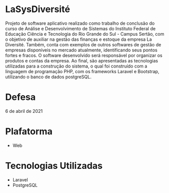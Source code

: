 # LaSysDiversité
Projeto de software aplicativo realizado como trabalho de conclusão do curso de Análise e Desenvolvimento de Sistemas do Instituto Federal de Educação Ciência e Tecnologia do Rio Grande do Sul - Campus Sertão, com o objetivo de auxiliar na gestão das finanças e estoque da empresa La Diversité. Também, conta com exemplos de outros softwares de gestão de empresas disponíveis no mercado atualmente, identificando seus pontos fortes e fracos. O software desenvolvido será responsável por organizar os produtos e contas da empresa. Ao final, são apresentadas as tecnologias utilizadas para a construção do sistema, o qual foi construído com a linguagem de programação PHP, com os frameworks Laravel e Bootstrap, utilizando o banco de dados postgreSQL.

# Defesa

6 de abril de 2021


# Plafatorma

- Web


# Tecnologias Utilizadas

- Laravel
- PostgreSQL
